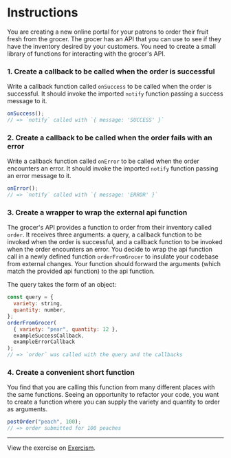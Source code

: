 # Instructions

You are creating a new online portal for your patrons to order their fruit fresh from the grocer. The grocer has an API that you can use to see if they have the inventory desired by your customers. You need to create a small library of functions for interacting with the grocer's API.

### 1. Create a callback to be called when the order is successful

Write a callback function called `onSuccess` to be called when the order is successful. It should invoke the imported `notify` function passing a success message to it.

```js
onSuccess();
// => `notify` called with `{ message: 'SUCCESS' }`
```

### 2. Create a callback to be called when the order fails with an error

Write a callback function called `onError` to be called when the order encounters an error. It should invoke the imported `notify` function passing an error message to it.

```js
onError();
// => `notify` called with `{ message: 'ERROR' }`
```

### 3. Create a wrapper to wrap the external api function

The grocer's API provides a function to order from their inventory called `order`. It receives three arguments: a query, a callback function to be invoked when the order is successful, and a callback function to be invoked when the order encounters an error. You decide to wrap the api function call in a newly defined function `orderFromGrocer` to insulate your codebase from external changes. Your function should forward the arguments (which match the provided api function) to the api function.

The query takes the form of an object:

```js
const query = {
  variety: string,
  quantity: number,
};
orderFromGrocer(
  { variety: "pear", quantity: 12 },
  exampleSuccessCallback,
  exampleErrorCallback
);
// => `order` was called with the query and the callbacks
```

### 4. Create a convenient short function

You find that you are calling this function from many different places with the same functions. Seeing an opportunity to refactor your code, you want to create a function where you can supply the variety and quantity to order as arguments.

```js
postOrder("peach", 100);
// => order submitted for 100 peaches
```

---

View the exercise on [Exercism](https://exercism.org/tracks/javascript/exercises/fruit-picker).
